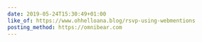 ```yaml
---
date: 2019-05-24T15:30:49+01:00
like_of: https://www.ohhelloana.blog/rsvp-using-webmentions
posting_method: https://omnibear.com
---
```

